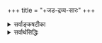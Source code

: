 +++
title = "+जड-द्रव्य-सारः"
+++

<details><summary>सर्वाङ्कषटीका</summary>

विश्वं सृजन् करुणया परिपालयन् यो  
विश्वक्रियासु यमयत्य् अखिलान्तरात्मा ।  
विद्या-स्वयंवर-पतिर् विदधातु सोऽयां  
विश्वस्य मङ्गलम् अमेय-महा-विभूतिः ॥ 

तत्त्वमुक्ताकलापस्य  
प्रौढस्यातिमहीयसः ।  
करोमि विपुलां व्याख्यां  
सताम् आज्ञाम् अनुस्मरन् ॥ 

तम् आद्यं गुरुम्, आनम्य  
शठकोपयतीश्वरौ ।  
वेदान्ताचार्यमन्यांश्च  
व्याख्यास्यामि यथामति ॥

निश्शेषां वस्तुवृत्तिं निपुणम् इह हि यो न्यास्थद् आचार्यवर्यः  
वागीशस्य प्रसादान् निखिल-बुध-मनो-हारि कालानुरूपम् ।  
सोऽयं कारुण्यमूर्तिः समय उपगते त्व् अद्य तस्यानुरूपं  
मध्ये मां संविधाय स्व-हृदय-निहितं प्राह विज्ञान-दृष्ट्या ॥  

अनुगृह्णन्तु सद्भाव-  
पवित्रित-जगत्-त्रयाः ।  
अपूर्व-प्रक्रियाम् एनां  
वीक्ष्य सर्वङ्कषां बुधाः ॥


(अन्ते च -)

आचार्यवर्यो ह्ययमेवमत्र  
सर्वं जगद् विष्णुविभूतिरूपम् ।  
दृष्ट्वातिधन्यो विरजो बभूव  
तथैव चास्मांश्च चकार धन्यान् ॥

इति तत्त्वमुक्ताकलापव्याख्यायां सर्वङ्कषाख्यायां
</details>


<details><summary>सर्वार्थसिद्धिः</summary>

जयति सकल-विद्या-वाहिनी-जन्म-शैलो  
जनि-पथ-परिवृत्ति-श्रान्त-विश्रान्ति-शाखी ।  
निखिल-कुमति-माया-शर्वरी-बाल-सूर्यो  
निगम-जलधि-वेला-पूर्ण-चन्द्रो यतीन्द्रः ॥  +++(5)+++

तारा-कल्पे **स्फुरति** सुधियां तत्त्व-मुक्ता-कलापे  
दूराद् वृत्त्या दुरधिगमतां **पश्यतां सर्वसिद्ध्यै** ।  
नातिव्यास-व्यतिकरवती नातिसंकोच-खेदा  
वृत्तिस् सेयं विशद-रुचिरा कल्प्यते ऽस्माभिर् एव ॥  
</details>
